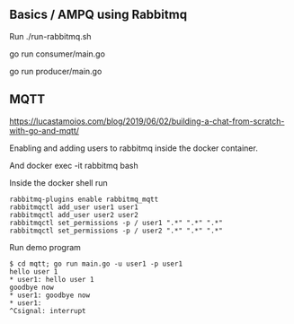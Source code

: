 ## Basics / AMPQ using Rabbitmq

Run ./run-rabbitmq.sh

go run consumer/main.go

go run producer/main.go

## MQTT

https://lucastamoios.com/blog/2019/06/02/building-a-chat-from-scratch-with-go-and-mqtt/

Enabling and adding users to rabbitmq inside the docker container.

And docker exec -it rabbitmq bash

Inside the docker shell run

```
rabbitmq-plugins enable rabbitmq_mqtt
rabbitmqctl add_user user1 user1
rabbitmqctl add_user user2 user2
rabbitmqctl set_permissions -p / user1 ".*" ".*" ".*"
rabbitmqctl set_permissions -p / user2 ".*" ".*" ".*"

```

Run demo program 
```
$ cd mqtt; go run main.go -u user1 -p user1
hello user 1
* user1: hello user 1
goodbye now
* user1: goodbye now
* user1: 
^Csignal: interrupt
```
